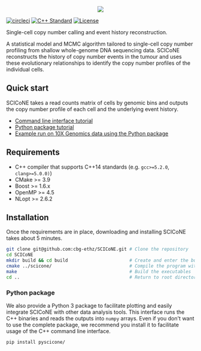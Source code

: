 <div align="center">
  <img src="logo.png" >
</div>

[![circleci](https://img.shields.io/circleci/project/github/cbg-ethz/SCICoNE/master.svg?&logo=circleci&color=blueviolet)](https://circleci.com/gh/cbg-ethz/SCICoNE/)
[![C++ Standard](https://img.shields.io/badge/c++-14-blueviolet?style=flat&logo=c%2B%2B)](https://en.wikipedia.org/wiki/C%2B%2B14)
[![License](https://img.shields.io/:license-GPLv3-blueviolet.svg?style=flat&logo=gnu)](http://www.gnu.org/licenses/gpl-3.0.html)


Single-cell copy number calling and event history reconstruction.

A statistical model and MCMC algorithm tailored to single-cell copy
number profiling from shallow whole-genome DNA sequencing data. SCICoNE reconstructs the history of copy number events in the tumour and uses these evolutionary relationships to identify the copy number profiles of the individual cells.

## Quick start
SCICoNE takes a read counts matrix of cells by genomic bins and outputs the copy number profile of each cell and the underlying event history.
* [Command line interface tutorial](https://github.com/cbg-ethz/SCICoNE/blob/master/docs/tutorial.md)
* [Python package tutorial](https://github.com/cbg-ethz/SCICoNE/blob/master/docs/notebooks/tutorial.ipynb)
* [Example run on 10X Genomics data using the Python package](https://github.com/cbg-ethz/SCICoNE/blob/master/docs/notebooks/10x_example.ipynb)

## Requirements
* C++ compiler that supports C++14 standards (e.g. `gcc>=5.2.0`, `clang>=5.0.0)`)
* CMake >= 3.9
* Boost >= 1.6.x
* OpenMP >= 4.5
* NLopt >= 2.6.2

## Installation
Once the requirements are in place, downloading and installing SCICoNE takes about 5 minutes.
```bash
git clone git@github.com:cbg-ethz/SCICoNE.git # Clone the repository
cd SCICoNE
mkdir build && cd build                       # Create and enter the build directory
cmake ../scicone/                             # Compile the program with cmake
make                                          # Build the executables
cd ..                                         # Return to root directory
```

### Python package
We also provide a Python 3 package to facilitate plotting and easily integrate SCICoNE with other data analysis tools. This interface runs the C++ binaries and reads the outputs into `numpy` arrays. Even if you don't want to use the complete package, we recommend you install it to facilitate usage of the C++ command line interface.
```bash
pip install pyscicone/
